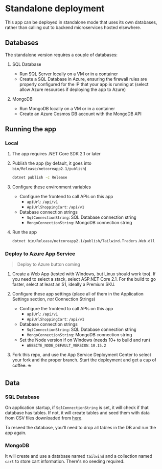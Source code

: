 # Standalone deployment

This app can be deployed in standalone mode that uses its own databases, rather than calling out to backend microservices hosted elsewhere.

## Databases

The standalone version requires a couple of databases:

1. SQL Database
    - Run SQL Server locally on a VM or in a container
    - Create a SQL Database in Azure, ensuring the firewall rules are properly configured for the IP that your app is running at (select allow Azure resources if deploying the app to Azure)

1. MongoDB
    - Run MongoDB locally on a VM or in a container
    - Create an Azure Cosmos DB account with the MongoDB API

## Running the app

### Local

1. The app requires .NET Core SDK 2.1 or later

1. Publish the app (by default, it goes into `bin/Release/netcoreapp2.1/publish`)
    ```bash
    dotnet publish -c Release
    ```

1. Configure these environment variables
    - Configure the frontend to call APIs on this app
        - `apiUrl`: `/api/v1`
        - `ApiUrlShoppingCart`: `/api/v1`
    - Database connection strings
        - `SqlConnectionString`: SQL Database connection string
        - `MongoConnectionString`: MongoDB connection string

1. Run the app
    ```bash
    dotnet bin/Release/netcoreapp2.1/publish/Tailwind.Traders.Web.dll
    ```

### Deploy to Azure App Service

> Deploy to Azure button coming

1. Create a Web App (tested with Windows, but Linux should work too). If you need to select a stack, select ASP.NET Core 2.1. For the build to go faster, select at least an S1, ideally a Premium SKU.

1. Configure these app settings (place all of them in the Application Settings section, *not* Connection Strings)
    - Configure the frontend to call APIs on this app
        - `apiUrl`: `/api/v1`
        - `ApiUrlShoppingCart`: `/api/v1`
    - Database connection strings
        - `SqlConnectionString`: SQL Database connection string
        - `MongoConnectionString`: MongoDB connection string
    - Set the Node version if on Windows (needs 10+ to build and run)
        - `WEBSITE_NODE_DEFAULT_VERSION`: `10.15.2`

1. Fork this repo, and use the App Service Deployment Center to select your fork and the proper branch. Start the deployment and get a cup of coffee. ☕️

## Data

### SQL Database

On application startup, if `SqlConnectionString` is set, it will check if that database has tables. If not, it will create tables and seed them with data from CSV files downloaded from [here](https://github.com/microsoft/TailwindTraders-Backend/tree/master/Source/Services/Tailwind.Traders.Product.Api/Setup).

To reseed the database, you'll need to drop all tables in the DB and run the app again.

### MongoDB

It will create and use a database named `tailwind` and a collection named `cart` to store cart information. There's no seeding required.
